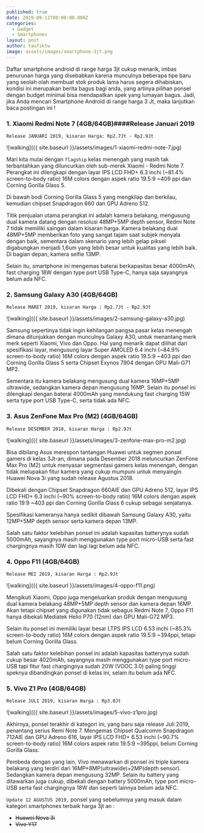 ```yaml
---
published: true
date: 2019-08-11T00:00:00.000Z
categories:
  - Gadget
  - Smartphones
layout: post
author: taufiktw
image: assets/images/smartphone-3jt.png
---
```


Daftar smartphone android di range harga 3jt cukup menarik, imbas penurunan harga yang disebabkan karena munculnya beberapa tipe baru yang seolah olah membuat stok produk lama harus segera dihabiskan, kondisi ini merupakan berita bagus bagi anda, yang artinya pilihan ponsel dengan budget minimal bisa mendapatkan spek yang lumayan bagus. Jadi, jika Anda mencari Smartphone Android di range harga 3 Jt, maka lanjutkan baca postingan ini !

### 1. Xiaomi Redmi Note 7 (4GB/64GB)####Release Januari 2019

``
Release JANUARI 2019, kisaran Harga: Rp2.7Jt - Rp2.9Jt
``

![walking]({{ site.baseurl }}/assets/images/1-xiaomi-redmi-note-7.jpg)

Mari kita mulai dengan `flagship` kelas menengah yang masih tak terbantahkan yang diluncurkan oleh sub-merek Xiaomi - Redmi Note 7. Perangkat ini dilengkapi dengan layar IPS LCD FHD+ 6.3 inchi (~81.4% screen-to-body ratio) 16M colors dengan aspek ratio 19.5:9 ~409 ppi dan Corning Gorilla Glass 5.

Di bawah bodi Corning Gorilla Glass 5 yang mengkilap dan berkilau, kemudian chipset Snapdragon 660 dan GPU Adreno 512.

Titik penjualan utama perangkat ini adalah kamera belakang, mengusung dual kamera datang dengan resolusi 48MP+5MP depth sensor, Redmi Note 7 tidak memiliki saingan dalam kisaran harga. Kamera belakang dual 48MP+5MP memberikan foto yang sangat tajam saat subjek menyala dengan baik, sementara dalam skenario yang lebih gelap piksel digabungkan menjadi 1,6um yang lebih besar untuk kualitas yang lebih baik. Di bagian depan, kamera selfie 13MP.

Selain itu, smartphone ini mengemas baterai berkapasitas besar 4000mAh, fast charging 18W dengan type port USB Type-C, hanya saja sayangnya belum ada NFC.

### 2. Samsung Galaxy A30 (4GB/64GB)

``
Release MARET 2019, kisaran Harga : Rp2.7Jt - Rp2.9Jt
``

![walking]({{ site.baseurl }}/assets/images/2-samsung-galaxy-a30.jpg)

Samsung sepertinya tidak ingin kehilangan pangsa pasar kelas menengah dimana ditunjukkan dengan munculnya Galaxy A30, untuk menantang merk merk seperti Xiaomi, Vivo dan Oppo. Hal yang menarik dapat dilihat dari spesifikasi layar, mengusung layar Super AMOLED 6.4 inchi (~84.9% screen-to-body ratio) 16M colors dengan aspek ratio 19.5:9 ~403 ppi dan Corning Gorilla Glass 5 serta Chipset Exynos 7904 dengan GPU Mali-G71 MP2.

Sementara itu kamera belakang mengusung dual kamera 16MP+5MP ultrawide, sedangkan kamera depan mengusung 16MP. Selain itu ponsel ini dilengkapi dengan baterai 4000mAh yang mendukung fast charging 15W serta type port USB Type-C, serta tidak ada NFC. 

### 3. Asus ZenFone Max Pro (M2) (4GB/64GB)

``
Release DESEMBER 2018, kisaran Harga : Rp2.9Jt
``

![walking]({{ site.baseurl }}/assets/images/3-zenfone-max-pro-m2.jpg)

Bisa dibilang Asus merespon tantangan Huawei untuk segmen ponsel gamers di kelas 3Jt-an, dimana pada Desember 2018 meluncurkan ZenFone Max Pro (M2) untuk menyasar segmentasi gamers kelas menengah, dengan tidak melupakan fitur kamera yang cukup mumpuni untuk menyaingin Huawei Nova 3i yang sudah release Agustus 2018.

Dibekali dengan Chipset Snapdragon 660AIE dan GPU Adreno 512, layar IPS LCD FHD+ 6.3 inchi (~90% screen-to-body ratio) 16M colors dengan aspek ratio 19:9 ~403 ppi dan Corning Gorilla Glass 6 cukup sebagai senjatanya.

Spesifikasi kameranya hanya sedikit dibawah Samsung Galaxy A30, yaitu 12MP+5MP depth sensor serta kamera depan 13MP.

Salah satu faktor kelebihan ponsel ini adalah kapasitas batterynya sudah 5000mAh, sayangnya masih menggunakan type port micro-USB serta fast chargingnya masih 10W dan lagi lagi belum ada NFC.

### 4. Oppo F11 (4GB/64GB)

``
Release MEI 2019, kisaran Harga : Rp2.9Jt
``

![walking]({{ site.baseurl }}/assets/images/4-oppo-f11.png)

Mengikuti Xiaomi, Oppo juga mengeluarkan produk dengan mengusung dual kamera belakang 48MP+5MP depth sensor dan kamera depan 16MP. Akan tetapi chipset yang digunakan tidak sebagus Redmi Note 7, Oppo F11 hanya dibekali Mediatek Helio P70 (12nm) dan GPU Mali-G72 MP3.

Selain itu ponsel ini memiliki layar besar LTPS IPS LCD 6.53 inchi (~85.3% screen-to-body ratio) 16M colors dengan aspek ratio 19.5:9 ~394ppi, tetapi belum Corning Gorilla Glass.

Salah satu faktor kelebihan ponsel ini adalah kapasitas batterynya sudah cukup besar 4020mAh, sayangnya masih menggunakan type port micro-USB tapi fitur fast chargingnya sudah 20W (VOOC 3.0) paling tinggi speknya dibandingkan ponsel di kelas ini, selain itu belum ada NFC.

### 5. Vivo Z1 Pro (4GB/64GB)

``
Release JULI 2019, kisaran Harga : Rp3.0Jt
``

![walking]({{ site.baseurl }}/assets/images/5-vivo-z1pro.jpg)

Akhirnya, ponsel terakhir di kategori ini, yang baru saja release Juli 2019, penantang serius Remi Note 7. Mengemas Chipset Qualcomm Snapdragon 712AIE dan GPU Adreno 616, layar IPS LCD FHD+ 6.53 inchi (~90.7% screen-to-body ratio) 16M colors aspek ratio 19.5:9 ~395ppi, belum Corning Gorilla Glass.

Pembeda dengan yang lain, Vivo menawarkan di ponsel ini triple kamera belakang yang terdiri dari 16MP+8MP(ultrawide)+2MP(depth sensor). Sedangkan kamera depan mengusung 32MP. Selain itu battery yang ditawarkan juga cukup, dibekali dengan battery 5000mAh, type port micro-USB serta fast chargingnya 18W dan seperti lainnya belum ada NFC.

`Update 12 AGUSTUS 2019,` ponsel yang sebelumnya yang masuk dalam kategori smartphones terbaik harga 3jt an :

+ ~~Huawei Nova 3i~~
+ ~~Vivo Y17~~

